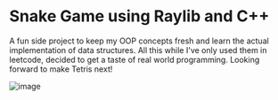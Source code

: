 # Snake Game using Raylib and C++

A fun side project to keep my OOP concepts fresh and learn the actual implementation of data structures.
All this while I've only used them in leetcode, decided to get a taste of real world programming.
Looking forward to make Tetris next!


![image](https://github.com/user-attachments/assets/283932eb-f7fc-4215-ba07-b9969cef2e06)

